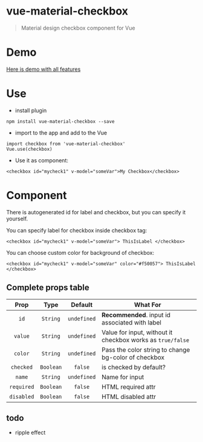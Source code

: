 # vue-material-checkbox

> Material design checkbox component for Vue

# Demo
[Here is demo with all features](https://romanrei.github.io/vue-material-checkbox/)

# Use
- install plugin
```
npm install vue-material-checkbox --save
```
- import to the app and add to the Vue
```
import checkbox from 'vue-material-checkbox'
Vue.use(checkbox)
```
- Use it as component:
```
<checkbox id="mycheck1" v-model="someVar">My Checkbox</checkbox>
```

# Component
There is autogenerated id for label and checkbox, but you can specify it yourself.

You can specify label for checkbox inside checkbox tag:
```
<checkbox id="mycheck1" v-model="someVar"> ThisIsLabel </checkbox>
```

You can choose custom color for background of checkbox:
```
<checkbox id="mycheck1" v-model="someVar" color="#f50057"> ThisIsLabel </checkbox>
```

## Complete props table

| Prop | Type | Default | What For|
|:-:|:-:|:-:|---|
| `id` | `String` | `undefined` | **Recommended**. input id associated with label |
| `value` | `String` | `undefined` | Value for input, without it checkbox works as `true/false` |
| `color` | `String` | `undefined` | Pass the color string to change bg-color of checkbox |
| `checked` | `Boolean` | `false` | is checked by default? |
| `name` | `String` | `undefined` | Name for input |
| `required` | `Boolean` | `false` | HTML required attr |
| `disabled` | `Boolean` | `false` | HTML disabled attr |

## todo
- ripple effect
